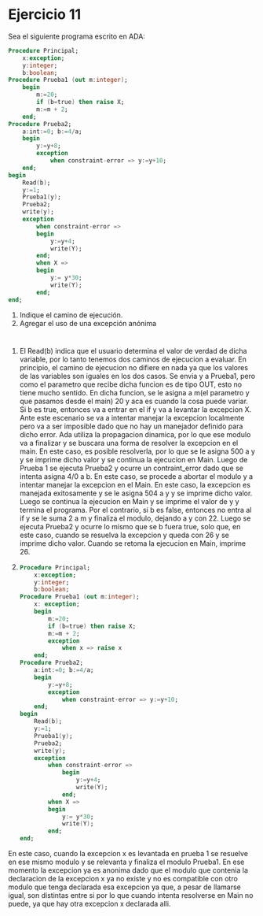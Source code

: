 # Ejercicio 11

Sea el siguiente programa escrito en ADA:

```ADA
Procedure Principal;
    x:exception;
    y:integer;
    b:boolean;
Procedure Prueba1 (out m:integer);
    begin
        m:=20;
        if (b=true) then raise X;
        m:=m + 2;
    end;
Procedure Prueba2;
    a:int:=0; b:=4/a;
    begin
        y:=y+8;
        exception
            when constraint-error => y:=y+10;
    end;
begin
    Read(b);
    y:=1;
    Prueba1(y);
    Prueba2;
    write(y);
    exception
        when constraint-error =>
        begin
            y:=y+4;
            write(Y);
        end;
        when X =>
        begin
            y:= y*30;
            write(Y);
        end;
end;
```

1. Indique el camino de ejecución.
2. Agregar el uso de una excepción anónima

#

1. El Read(b) indica que el usuario determina el valor de verdad de dicha variable, por lo tanto tenemos dos caminos de ejecucion a evaluar.
En principio, el camino de ejecucion no difiere en nada ya que los valores de las variables son iguales en los dos casos. Se envia y a Prueba1, pero como el parametro que recibe dicha funcion es de tipo OUT, esto no tiene mucho sentido. En dicha funcion, se le asigna a m(el parametro y que pasamos desde el main) 20 y aca es cuando la cosa puede variar.
Si b es true, entonces va a entrar en el if y va a levantar la excepcion X. Ante este escenario se va a intentar manejar la excepcion localmente pero va a ser imposible dado que no hay un manejador definido para dicho error. Ada utiliza la propagacion dinamica, por lo que ese modulo va a finalizar y se buscara una forma de resolver la excepcion en el main. En este caso, es posible resolverla, por lo que se le asigna 500 a y y se imprime dicho valor y se continua la ejecucion en Main. Luego de Prueba 1 se ejecuta Prueba2 y ocurre un contraint_error dado que se intenta asigna 4/0 a b. En este caso, se procede a abortar el modulo y a intentar manejar la excepcion en el Main. En este caso, la excepcion es manejada exitosamente y se le asigna 504 a y y se imprime dicho valor. Luego se continua la ejecucion en Main y se imprime el valor de y y termina el programa.
Por el contrario, si b es false, entonces no entra al if y se le suma 2 a m y finaliza el modulo, dejando a y con 22. Luego se ejecuta Prueba2 y ocurre lo mismo que se b fuera true, solo que, en este caso, cuando se resuelva la excepcion y queda con 26 y se imprime dicho valor. Cuando se retoma la ejecucion en Main, imprime 26.

2.  
    ```ADA
    Procedure Principal;
        x:exception;
        y:integer;
        b:boolean;
    Procedure Prueba1 (out m:integer);
        x: exception;
        begin
            m:=20;
            if (b=true) then raise X;
            m:=m + 2;
            exception
                when x => raise x
        end;
    Procedure Prueba2;
        a:int:=0; b:=4/a;
        begin
            y:=y+8;
            exception
                when constraint-error => y:=y+10;
        end;
    begin
        Read(b);
        y:=1;
        Prueba1(y);
        Prueba2;
        write(y);
        exception
            when constraint-error =>
                begin
                    y:=y+4;
                    write(Y);
                end;
            when X =>
            begin
                y:= y*30;
                write(Y);
            end;
    end;
    ```

En este caso, cuando la excepcion x es levantada en prueba 1 se resuelve en ese mismo modulo y se relevanta y finaliza el modulo Prueba1. En ese momento la excepcion ya es anonima dado que el modulo que contenia la declaracion de la excepcion x ya no existe y no es compatible con otro modulo que tenga declarada esa excepcion ya que, a pesar de llamarse igual, son distintas entre si por lo que cuando intenta resolverse en Main no puede, ya que hay otra excepcion x declarada alli.
